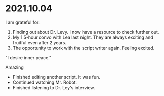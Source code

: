 # 2021.10.04

I am grateful for:

1. Finding out about Dr. Levy. I now have a resource to check further out.
2. My 1.5-hour convo with Lea last night. They are always exciting and fruitful even after 2 years.
3. The opportunity to work with the script writer again. Feeling excited.

"I desire inner peace."

Amazing

- Finished editing another script. It was fun.
- Continued watching Mr. Robot.
- Finished listening to Dr. Ley's interview.

